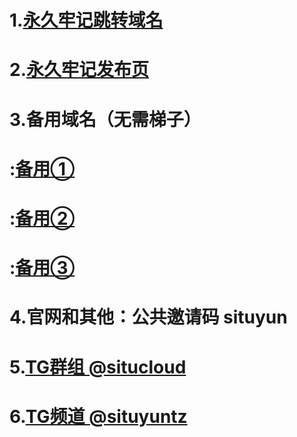 # 1.[**永久牢记跳转域名**](https://situcloud.tk)  

# 2.[**永久牢记发布页**](https://github.com/adyymorer/longsitu/blob/master/situyun.md)

# 3.**备用域名（无需梯子）**
# :[**备用①** ](https://situcloud.top)
# :[**备用②** ](https://situcloud.top)
# :[**备用③** ](https://situcloud.top)

# 4.**官网和其他**：**公共邀请码** **situyun** 

# 5.[**TG群组 @situcloud** ](https://t.me/situcloud) 

# 6.[**TG频道 @situyuntz** ](https://t.me/situyuntz) 
